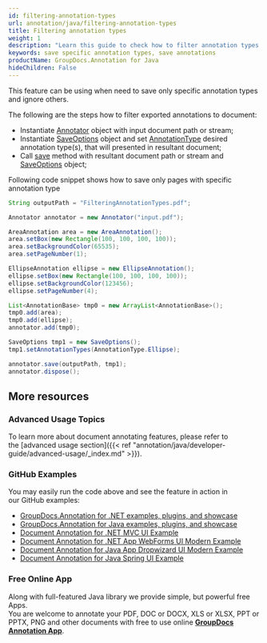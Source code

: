 ```yaml
---
id: filtering-annotation-types
url: annotation/java/filtering-annotation-types
title: Filtering annotation types
weight: 1
description: "Learn this guide to check how to filter annotation types during saving document using GroupDocs.Annotation for Java API."
keywords: save specific annotation types, save annotations
productName: GroupDocs.Annotation for Java
hideChildren: False
---
```

This feature can be using when need to save only specific annotation types and ignore others.

The following are the steps how to filter exported annotations to document: 

*   Instantiate [Annotator](https://apireference.groupdocs.com/java/annotation/com.groupdocs.annotation/Annotator) object with input document path or stream;
*   Instantiate [SaveOptions](https://apireference.groupdocs.com/java/annotation/com.groupdocs.annotation.options.export/SaveOptions) object and set [AnnotationType](https://apireference.groupdocs.com/java/annotation/com.groupdocs.annotation.options.export/AnnotationType) desired annotation type(s), that will presented in resultant document;
*   Call [save](https://apireference.groupdocs.com/java/annotation/com.groupdocs.annotation/Annotator#save(java.io.InputStream)) method with resultant document path or stream and [SaveOptions](https://apireference.groupdocs.com/java/annotation/com.groupdocs.annotation.options.export/SaveOptions) object;
    

Following code snippet shows how to save only pages with specific annotation type

```java
String outputPath = "FilteringAnnotationTypes.pdf";

Annotator annotator = new Annotator("input.pdf");

AreaAnnotation area = new AreaAnnotation();
area.setBox(new Rectangle(100, 100, 100, 100));
area.setBackgroundColor(65535);
area.setPageNumber(1);

EllipseAnnotation ellipse = new EllipseAnnotation();
ellipse.setBox(new Rectangle(100, 100, 100, 100));
ellipse.setBackgroundColor(123456);
ellipse.setPageNumber(4);

List<AnnotationBase> tmp0 = new ArrayList<AnnotationBase>();
tmp0.add(area);
tmp0.add(ellipse);
annotator.add(tmp0);

SaveOptions tmp1 = new SaveOptions();
tmp1.setAnnotationTypes(AnnotationType.Ellipse);

annotator.save(outputPath, tmp1);
annotator.dispose();
```

## More resources
### Advanced Usage Topics
To learn more about document annotating features, please refer to the [advanced usage section]({{< ref "annotation/java/developer-guide/advanced-usage/_index.md" >}}).

### GitHub Examples
You may easily run the code above and see the feature in action in our GitHub examples:

*   [GroupDocs.Annotation for .NET examples, plugins, and showcase](https://github.com/groupdocs-annotation/GroupDocs.Annotation-for-.NET)
*   [GroupDocs.Annotation for Java examples, plugins, and showcase](https://github.com/groupdocs-annotation/GroupDocs.Annotation-for-Java)
*   [Document Annotation for .NET MVC UI Example](https://github.com/groupdocs-annotation/GroupDocs.Annotation-for-.NET-MVC)
*   [Document Annotation for .NET App WebForms UI Modern Example](https://github.com/groupdocs-annotation/GroupDocs.Annotation-for-.NET-WebForms)
*   [Document Annotation for Java App Dropwizard UI Modern Example](https://github.com/groupdocs-annotation/GroupDocs.Annotation-for-Java-Dropwizard)
*   [Document Annotation for Java Spring UI Example](https://github.com/groupdocs-annotation/GroupDocs.Annotation-for-Java-Spring)

### Free Online App
Along with full-featured Java library we provide simple, but powerful free Apps.  
You are welcome to annotate your PDF, DOC or DOCX, XLS or XLSX, PPT or PPTX, PNG and other documents with free to use online **[GroupDocs Annotation App](https://products.groupdocs.app/annotation)**.

